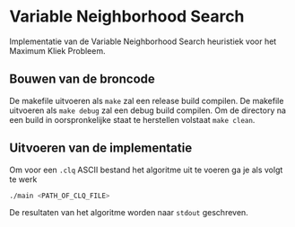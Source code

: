 # Variable Neighborhood Search
Implementatie van de Variable Neighborhood Search heuristiek voor het Maximum Kliek Probleem.
## Bouwen van de broncode

De makefile uitvoeren als `make` zal een release build compilen.
De makefile uitvoeren als `make debug` zal een debug build compilen.
Om de directory na een build in oorspronkelijke staat te herstellen volstaat `make clean`.

## Uitvoeren van de implementatie
Om voor een `.clq` ASCII bestand het algoritme uit te voeren ga je als volgt te werk

```bash
./main <PATH_OF_CLQ_FILE>
```

De resultaten van het algoritme worden naar `stdout` geschreven.